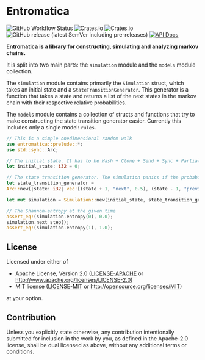 # Entromatica

![GitHub Workflow Status](https://img.shields.io/github/actions/workflow/status/DanielMeiborg/entromatica/ci.yml?label=CI)
![Crates.io](https://img.shields.io/crates/l/entromatica)
![Crates.io](https://img.shields.io/crates/v/entromatica)
![GitHub release (latest SemVer including pre-releases)](https://img.shields.io/github/v/release/DanielMeiborg/entromatica?include_prereleases)
<a href="https://docs.rs/entromatica/"><img alt="API Docs" src="https://img.shields.io/badge/docs.rs-entromatica-orange"/></a>

**Entromatica is a library for constructing, simulating and analyzing markov
chains.**

It is split into two main parts: the `simulation` module and the `models` module
collection.

The `simulation` module contains primarily the `Simulation` struct, which takes
an initial state and a `StateTransitionGenerator`. This generator is a function
that takes a state and returns a list of the next states in the markov chain
with their respective relative probabilities.

The `models` module contains a collection of structs and functions that try
to make constructing the state transition generator easier. Currently this
includes only a single model: `rules`.

```rust
// This is a simple onedimensional random walk
use entromatica::prelude::*;
use std::sync::Arc;

// The initial state. It has to be Hash + Clone + Send + Sync + PartialEq + Eq + Debug
let initial_state: i32 = 0;

// The state transition generator. The simulation panics if the probabilities don't sum up to 1.0
let state_transition_generator =
Arc::new(|state: i32| vec![(state + 1, "next", 0.5), (state - 1, "previous", 0.5)]);

let mut simulation = Simulation::new(initial_state, state_transition_generator);

// The Shannon-entropy at the given time
assert_eq!(simulation.entropy(0), 0.0);
simulation.next_step();
assert_eq!(simulation.entropy(1), 1.0);
```
## License

Licensed under either of

 * Apache License, Version 2.0
   ([LICENSE-APACHE](LICENSE-APACHE) or http://www.apache.org/licenses/LICENSE-2.0)
 * MIT license
   ([LICENSE-MIT](LICENSE-MIT) or http://opensource.org/licenses/MIT)

at your option.

## Contribution

Unless you explicitly state otherwise, any contribution intentionally submitted
for inclusion in the work by you, as defined in the Apache-2.0 license, shall be
dual licensed as above, without any additional terms or conditions.
